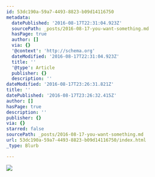 ```yaml
---
id: 53dc190a-59a7-4493-8823-b09d14116750
metadata:
  datePublished: '2016-08-17T22:31:04.923Z'
  sourcePath: _posts/2016-08-17-you-want-something.md
  hasPage: true
  author: []
  via: {}
  '@context': 'http://schema.org'
  dateModified: '2016-08-17T22:31:04.923Z'
  title: ''
  '@type': Article
  publisher: {}
  description: ''
dateModified: '2016-08-17T23:26:31.821Z'
title: ''
datePublished: '2016-08-17T23:26:32.415Z'
author: []
hasPage: true
description: ''
publisher: {}
via: {}
starred: false
sourcePath: _posts/2016-08-17-you-want-something.md
url: 53dc190a-59a7-4493-8823-b09d14116750/index.html
_type: Blurb

---
```

![](https://the-grid-user-content.s3-us-west-2.amazonaws.com/896c5821-0f76-4369-8805-3a448b16857d.jpg)